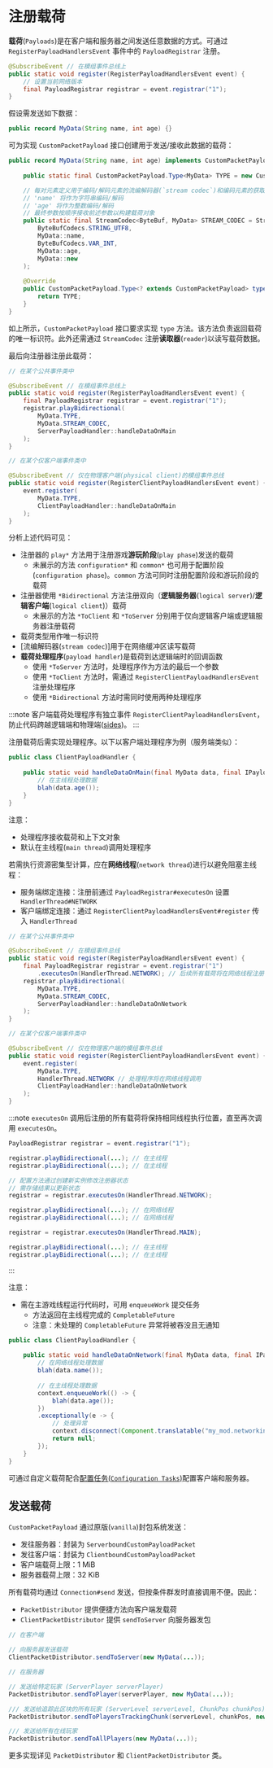 ﻿---
sidebar_position: 1
---
# 注册载荷

**载荷**(`Payloads`)是在客户端和服务器之间发送任意数据的方式。可通过 `RegisterPayloadHandlersEvent` 事件中的 `PayloadRegistrar` 注册。

```java
@SubscribeEvent // 在模组事件总线上
public static void register(RegisterPayloadHandlersEvent event) {
    // 设置当前网络版本
    final PayloadRegistrar registrar = event.registrar("1");
}
```

假设需发送如下数据：

```java
public record MyData(String name, int age) {}
```

可为实现 `CustomPacketPayload` 接口创建用于发送/接收此数据的载荷：

```java
public record MyData(String name, int age) implements CustomPacketPayload {
    
    public static final CustomPacketPayload.Type<MyData> TYPE = new CustomPacketPayload.Type<>(ResourceLocation.fromNamespaceAndPath("mymod", "my_data"));

    // 每对元素定义用于编码/解码元素的流编解码器(`stream codec`)和编码元素的获取器(`getter`)
    // 'name' 将作为字符串编码/解码
    // 'age' 将作为整数编码/解码
    // 最终参数按顺序接收前述参数以构建载荷对象
    public static final StreamCodec<ByteBuf, MyData> STREAM_CODEC = StreamCodec.composite(
        ByteBufCodecs.STRING_UTF8,
        MyData::name,
        ByteBufCodecs.VAR_INT,
        MyData::age,
        MyData::new
    );
    
    @Override
    public CustomPacketPayload.Type<? extends CustomPacketPayload> type() {
        return TYPE;
    }
}
```

如上所示，`CustomPacketPayload` 接口要求实现 `type` 方法。该方法负责返回载荷的唯一标识符。此外还需通过 `StreamCodec` 注册**读取器**(`reader`)以读写载荷数据。

最后向注册器注册此载荷：

```java
// 在某个公共事件类中

@SubscribeEvent // 在模组事件总线上
public static void register(RegisterPayloadHandlersEvent event) {
    final PayloadRegistrar registrar = event.registrar("1");
    registrar.playBidirectional(
        MyData.TYPE,
        MyData.STREAM_CODEC,
        ServerPayloadHandler::handleDataOnMain
    );
}

// 在某个仅客户端事件类中

@SubscribeEvent // 仅在物理客户端(physical client)的模组事件总线
public static void register(RegisterClientPayloadHandlersEvent event) {
    event.register(
        MyData.TYPE,
        ClientPayloadHandler::handleDataOnMain
    );
}
```

分析上述代码可见：
- 注册器的 `play*` 方法用于注册游戏**游玩阶段**(`play phase`)发送的载荷
    - 未展示的方法 `configuration*` 和 `common*` 也可用于配置阶段(`configuration phase`)。`common` 方法可同时注册配置阶段和游玩阶段的载荷
- 注册器使用 `*Bidirectional` 方法注册双向（**逻辑服务器**(`logical server`)/**逻辑客户端**(`logical client`)）载荷
    - 未展示的方法 `*ToClient` 和 `*ToServer` 分别用于仅向逻辑客户端或逻辑服务器注册载荷
- 载荷类型用作唯一标识符
- [流编解码器(`stream codec`)]用于在网络缓冲区读写载荷
- **载荷处理程序**(`payload handler`)是载荷到达逻辑端时的回调函数
    - 使用 `*ToServer` 方法时，处理程序作为方法的最后一个参数
    - 使用 `*ToClient` 方法时，需通过 `RegisterClientPayloadHandlersEvent` 注册处理程序
    - 使用 `*Bidirectional` 方法时需同时使用两种处理程序

:::note
客户端载荷处理程序有独立事件 `RegisterClientPayloadHandlersEvent`，防止代码跨越逻辑端和物理端([sides])。
:::

注册载荷后需实现处理程序。以下以客户端处理程序为例（服务端类似）：

```java
public class ClientPayloadHandler {
    
    public static void handleDataOnMain(final MyData data, final IPayloadContext context) {
        // 在主线程处理数据
        blah(data.age());
    }
}
```

注意：
- 处理程序接收载荷和上下文对象
- 默认在主线程(`main thread`)调用处理程序

若需执行资源密集型计算，应在**网络线程**(`network thread`)进行以避免阻塞主线程：
- 服务端绑定连接：注册前通过 `PayloadRegistrar#executesOn` 设置 `HandlerThread#NETWORK`
- 客户端绑定连接：通过 `RegisterClientPayloadHandlersEvent#register` 传入 `HandlerThread`

```java
// 在某个公共事件类中

@SubscribeEvent // 在模组事件总线
public static void register(RegisterPayloadHandlersEvent event) {
    final PayloadRegistrar registrar = event.registrar("1")
        .executesOn(HandlerThread.NETWORK); // 后续所有载荷将在网络线程注册
    registrar.playBidirectional(
        MyData.TYPE,
        MyData.STREAM_CODEC,
        ServerPayloadHandler::handleDataOnNetwork
    );
}

// 在某个仅客户端事件类中

@SubscribeEvent // 仅在物理客户端的模组事件总线
public static void register(RegisterClientPayloadHandlersEvent event) {
    event.register(
        MyData.TYPE,
        HandlerThread.NETWORK // 处理程序将在网络线程调用
        ClientPayloadHandler::handleDataOnNetwork
    );
}
```

:::note
`executesOn` 调用后注册的所有载荷将保持相同线程执行位置，直至再次调用 `executesOn`。

```java
PayloadRegistrar registrar = event.registrar("1");

registrar.playBidirectional(...); // 在主线程
registrar.playBidirectional(...); // 在主线程

// 配置方法通过创建新实例修改注册器状态
// 需存储结果以更新状态
registrar = registrar.executesOn(HandlerThread.NETWORK);

registrar.playBidirectional(...); // 在网络线程
registrar.playBidirectional(...); // 在网络线程

registrar = registrar.executesOn(HandlerThread.MAIN);

registrar.playBidirectional(...); // 在主线程
registrar.playBidirectional(...); // 在主线程
```
:::

注意：
- 需在主游戏线程运行代码时，可用 `enqueueWork` 提交任务
    - 方法返回在主线程完成的 `CompletableFuture`
    - 注意：未处理的 `CompletableFuture` 异常将被吞没且无通知

```java
public class ClientPayloadHandler {
    
    public static void handleDataOnNetwork(final MyData data, final IPayloadContext context) {
        // 在网络线程处理数据
        blah(data.name());
        
        // 在主线程处理数据
        context.enqueueWork(() -> {
            blah(data.age());
        })
        .exceptionally(e -> {
            // 处理异常
            context.disconnect(Component.translatable("my_mod.networking.failed", e.getMessage()));
            return null;
        });
    }
}
```

可通过自定义载荷配合[配置任务(`Configuration Tasks`)][configuration]配置客户端和服务器。

## 发送载荷

`CustomPacketPayload` 通过原版(`vanilla`)封包系统发送：
- 发往服务器：封装为 `ServerboundCustomPayloadPacket`
- 发往客户端：封装为 `ClientboundCustomPayloadPacket`
- 客户端载荷上限：1 MiB
- 服务器载荷上限：32 KiB

所有载荷均通过 `Connection#send` 发送，但按条件群发时直接调用不便。因此：
- `PacketDistributor` 提供便捷方法向客户端发载荷
- `ClientPacketDistributor` 提供 `sendToServer` 向服务器发包

```java
// 在客户端

// 向服务器发送载荷
ClientPacketDistributor.sendToServer(new MyData(...));

// 在服务器

// 发送给特定玩家 (ServerPlayer serverPlayer)
PacketDistributor.sendToPlayer(serverPlayer, new MyData(...));

/// 发送给追踪此区块的所有玩家 (ServerLevel serverLevel, ChunkPos chunkPos)
PacketDistributor.sendToPlayersTrackingChunk(serverLevel, chunkPos, new MyData(...));

/// 发送给所有在线玩家
PacketDistributor.sendToAllPlayers(new MyData(...));
```

更多实现详见 `PacketDistributor` 和 `ClientPacketDistributor` 类。

[configuration]: configuration-tasks.md
[sides]: ../concepts/sides.md
[streamcodec]: streamcodecs.md